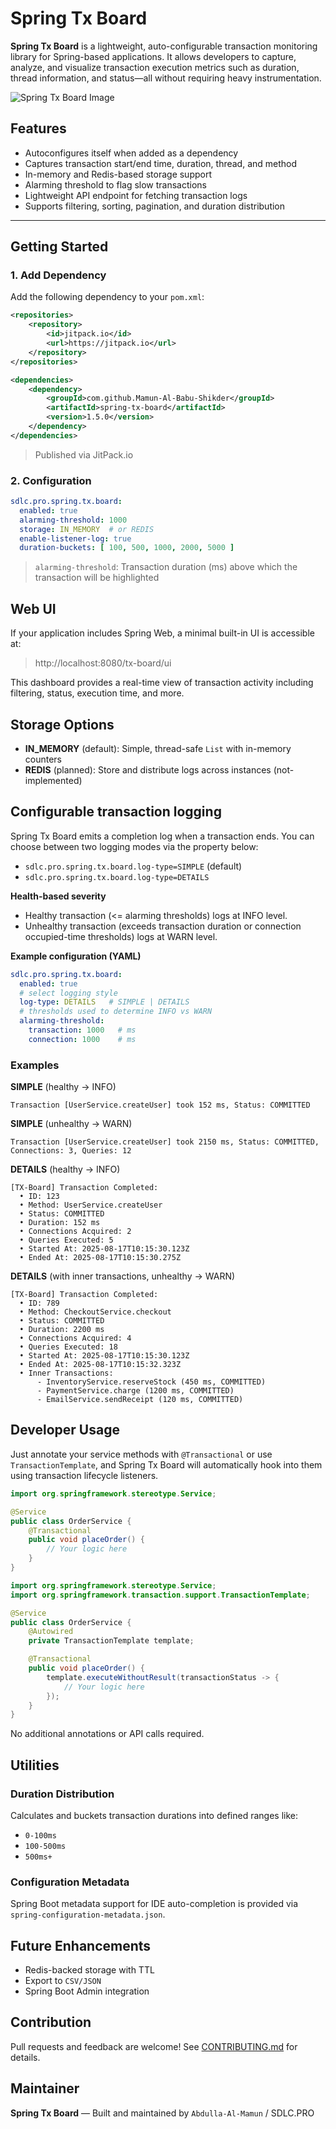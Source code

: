 # Spring Tx Board

**Spring Tx Board** is a lightweight, auto-configurable transaction monitoring library for Spring-based applications. It
allows developers to capture, analyze, and visualize transaction execution metrics such as duration, thread information,
and status—all without requiring heavy instrumentation.

![Spring Tx Board Image](spring-tx-board-looks-like.png)

## Features

* Autoconfigures itself when added as a dependency
* Captures transaction start/end time, duration, thread, and method
* In-memory and Redis-based storage support
* Alarming threshold to flag slow transactions
* Lightweight API endpoint for fetching transaction logs
* Supports filtering, sorting, pagination, and duration distribution

---

## Getting Started

### 1. Add Dependency

Add the following dependency to your `pom.xml`:

```xml
<repositories>
    <repository>
        <id>jitpack.io</id>
        <url>https://jitpack.io</url>
    </repository>
</repositories>

<dependencies>
    <dependency>
        <groupId>com.github.Mamun-Al-Babu-Shikder</groupId>
        <artifactId>spring-tx-board</artifactId>
        <version>1.5.0</version>
    </dependency>
</dependencies>
```
> Published via JitPack.io

### 2. Configuration

```yaml
sdlc.pro.spring.tx.board:
  enabled: true
  alarming-threshold: 1000
  storage: IN_MEMORY  # or REDIS
  enable-listener-log: true
  duration-buckets: [ 100, 500, 1000, 2000, 5000 ]
```

> `alarming-threshold`: Transaction duration (ms) above which the transaction will be highlighted

## Web UI

If your application includes Spring Web, a minimal built-in UI is accessible at:

> http://localhost:8080/tx-board/ui

This dashboard provides a real-time view of transaction activity including filtering, status, execution time, and more.

## Storage Options

* **IN\_MEMORY** (default): Simple, thread-safe `List` with in-memory counters
* **REDIS** (planned): Store and distribute logs across instances (not-implemented)

## Configurable transaction logging

Spring Tx Board emits a completion log when a transaction ends. You can choose between two logging modes via the property below:

- `sdlc.pro.spring.tx.board.log-type=SIMPLE` (default)
- `sdlc.pro.spring.tx.board.log-type=DETAILS`

**Health-based severity**
- Healthy transaction (<= alarming thresholds) logs at INFO level.
- Unhealthy transaction (exceeds transaction duration or connection occupied-time thresholds) logs at WARN level.

**Example configuration (YAML)**

```yaml
sdlc.pro.spring.tx.board:
  enabled: true
  # select logging style
  log-type: DETAILS   # SIMPLE | DETAILS
  # thresholds used to determine INFO vs WARN
  alarming-threshold:
    transaction: 1000   # ms
    connection: 1000    # ms
```

### Examples

**SIMPLE** (healthy -> INFO)
```
Transaction [UserService.createUser] took 152 ms, Status: COMMITTED
```

**SIMPLE** (unhealthy -> WARN)
```
Transaction [UserService.createUser] took 2150 ms, Status: COMMITTED, Connections: 3, Queries: 12
```

**DETAILS** (healthy -> INFO)
```
[TX-Board] Transaction Completed:
  • ID: 123
  • Method: UserService.createUser
  • Status: COMMITTED
  • Duration: 152 ms
  • Connections Acquired: 2
  • Queries Executed: 5
  • Started At: 2025-08-17T10:15:30.123Z
  • Ended At: 2025-08-17T10:15:30.275Z
```

**DETAILS** (with inner transactions, unhealthy -> WARN)
```
[TX-Board] Transaction Completed:
  • ID: 789
  • Method: CheckoutService.checkout
  • Status: COMMITTED
  • Duration: 2200 ms
  • Connections Acquired: 4
  • Queries Executed: 18
  • Started At: 2025-08-17T10:15:30.123Z
  • Ended At: 2025-08-17T10:15:32.323Z
  • Inner Transactions:
      - InventoryService.reserveStock (450 ms, COMMITTED)
      - PaymentService.charge (1200 ms, COMMITTED)
      - EmailService.sendReceipt (120 ms, COMMITTED)
```

## Developer Usage

Just annotate your service methods with `@Transactional` or use `TransactionTemplate`, and Spring Tx Board will
automatically hook into them using transaction lifecycle listeners.

```java
import org.springframework.stereotype.Service;

@Service
public class OrderService {
    @Transactional
    public void placeOrder() {
        // Your logic here
    }
}
```

```java
import org.springframework.stereotype.Service;
import org.springframework.transaction.support.TransactionTemplate;

@Service
public class OrderService {
    @Autowired
    private TransactionTemplate template;

    @Transactional
    public void placeOrder() {
        template.executeWithoutResult(transactionStatus -> {
            // Your logic here
        });
    }
}
```

No additional annotations or API calls required.

## Utilities

### Duration Distribution

Calculates and buckets transaction durations into defined ranges like:

* `0-100ms`
* `100-500ms`
* `500ms+`

### Configuration Metadata

Spring Boot metadata support for IDE auto-completion is provided via `spring-configuration-metadata.json`.

## Future Enhancements

* Redis-backed storage with TTL
* Export to `CSV/JSON`
* Spring Boot Admin integration

## Contribution

Pull requests and feedback are welcome! See [CONTRIBUTING.md](CONTRIBUTING.md) for details.

## Maintainer

**Spring Tx Board** — Built and maintained by `Abdulla-Al-Mamun` / SDLC.PRO
